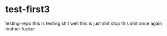 # test-first3
testing-repo
this is testing shit 
 well this is just shit
 stop this shit once again mother fucker
